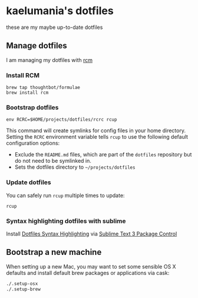 # kaelumania's dotfiles

these are my maybe up-to-date dotfiles

## Manage dotfiles

I am managing my dotfiles with [rcm](https://github.com/thoughtbot/rcm)

### Install RCM

    brew tap thoughtbot/formulae
    brew install rcm

### Bootstrap dotfiles

    env RCRC=$HOME/projects/dotfiles/rcrc rcup

This command will create symlinks for config files in your home directory.
Setting the `RCRC` environment variable tells `rcup` to use the following default configuration options:

* Exclude the `README.md` files, which are part of
  the `dotfiles` repository but do not need to be symlinked in.
* Sets the dotfiles directory to 
  `~/projects/dotfiles`

### Update dotfiles

You can safely run `rcup` multiple times to update:

    rcup

### Syntax highlighting dotfiles with sublime

Install [Dotfiles Syntax Highlighting](https://github.com/mattbanks/dotfiles-syntax-highlighting-st2) via [Sublime Text 3 Package Control](http://wbond.net/sublime_packages/package_control)

## Bootstrap a new machine

When setting up a new Mac, you may want to set some sensible OS X defaults and install default brew packages or applications via cask:

```bash
./.setup-osx
./.setup-brew
```
